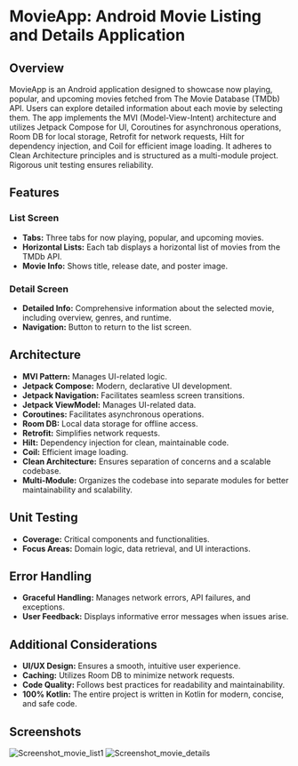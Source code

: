 # MovieApp: Android Movie Listing and Details Application

## Overview

MovieApp is an Android application designed to showcase now playing, popular, and upcoming movies fetched from The Movie Database (TMDb) API. Users can explore detailed information about each movie by selecting them. The app implements the MVI (Model-View-Intent) architecture and utilizes Jetpack Compose for UI, Coroutines for asynchronous operations, Room DB for local storage, Retrofit for network requests, Hilt for dependency injection, and Coil for efficient image loading. It adheres to Clean Architecture principles and is structured as a multi-module project. Rigorous unit testing ensures reliability.

## Features

### List Screen
- **Tabs:** Three tabs for now playing, popular, and upcoming movies.
- **Horizontal Lists:** Each tab displays a horizontal list of movies from the TMDb API.
- **Movie Info:** Shows title, release date, and poster image.

### Detail Screen
- **Detailed Info:** Comprehensive information about the selected movie, including overview, genres, and runtime.
- **Navigation:** Button to return to the list screen.

## Architecture

- **MVI Pattern:** Manages UI-related logic.
- **Jetpack Compose:** Modern, declarative UI development.
- **Jetpack Navigation:** Facilitates seamless screen transitions.
- **Jetpack ViewModel:** Manages UI-related data.
- **Coroutines:** Facilitates asynchronous operations.
- **Room DB:** Local data storage for offline access.
- **Retrofit:** Simplifies network requests.
- **Hilt:** Dependency injection for clean, maintainable code.
- **Coil:** Efficient image loading.
- **Clean Architecture:** Ensures separation of concerns and a scalable codebase.
- **Multi-Module:** Organizes the codebase into separate modules for better maintainability and scalability.

## Unit Testing

- **Coverage:** Critical components and functionalities.
- **Focus Areas:** Domain logic, data retrieval, and UI interactions.

## Error Handling

- **Graceful Handling:** Manages network errors, API failures, and exceptions.
- **User Feedback:** Displays informative error messages when issues arise.

## Additional Considerations

- **UI/UX Design:** Ensures a smooth, intuitive user experience.
- **Caching:** Utilizes Room DB to minimize network requests.
- **Code Quality:** Follows best practices for readability and maintainability.
- **100% Kotlin:** The entire project is written in Kotlin for modern, concise, and safe code.

## Screenshots
![Screenshot_movie_list1](https://github.com/basmaEldesouky/MoviesApp/assets/41978905/9b9179cf-8355-4ade-aa14-77b820981b0a)
![Screenshot_movie_details](https://github.com/basmaEldesouky/MoviesApp/assets/41978905/02f06d04-a8a9-4d7f-933a-348719e1f139)

